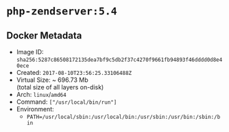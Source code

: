 # `php-zendserver:5.4`

## Docker Metadata

- Image ID: `sha256:5287c86508172135dea7bf9c5db2f37c4270f9661fb94893f46dddd0d8e40ece`
- Created: `2017-08-10T23:56:25.33106488Z`
- Virtual Size: ~ 696.73 Mb  
  (total size of all layers on-disk)
- Arch: `linux`/`amd64`
- Command: `["/usr/local/bin/run"]`
- Environment:
  - `PATH=/usr/local/sbin:/usr/local/bin:/usr/sbin:/usr/bin:/sbin:/bin`
